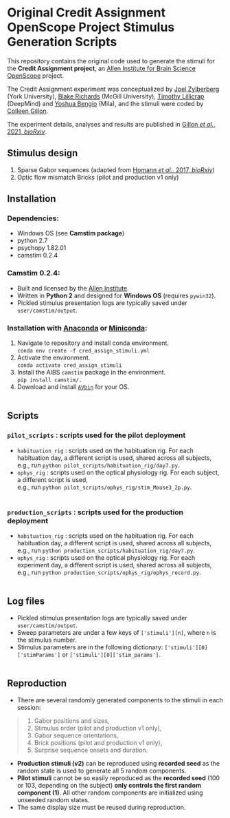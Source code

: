 # Original Credit Assignment OpenScope Project Stimulus Generation Scripts

This repository contains the original code used to generate the stimuli for the **Credit Assignment project**, an [Allen Institute for Brain Science](https://alleninstitute.org/what-we-do/brain-science/) [OpenScope](https://alleninstitute.org/what-we-do/brain-science/news-press/press-releases/openscope-first-shared-observatory-neuroscience) project. 
&nbsp;

The Credit Assignment experiment was conceptualized by [Joel Zylberberg](http://www.jzlab.org/) (York University), [Blake Richards](http://linclab.org/) (McGill University), [Timothy Lillicrap](http://contrastiveconvergence.net/~timothylillicrap/index.php) (DeepMind) and [Yoshua Bengio](https://yoshuabengio.org/) (Mila), and the stimuli were coded by [Colleen Gillon](https://sites.google.com/mila.quebec/linc-lab/team/colleen?authuser=0).

The experiment details, analyses and results are published in [Gillon _et al._, 2021, _bioRxiv_](https://www.biorxiv.org/content/10.1101/2021.01.15.426915v1). 
&nbsp;

## Stimulus design
1. Sparse Gabor sequences (adapted from [Homann _et al._, 2017, _bioRxiv_](https://www.biorxiv.org/content/biorxiv/early/2017/10/03/197608.full.pdf))
2. Optic flow mismatch Bricks (pilot and production v1 only)
&nbsp;

## Installation
### Dependencies:
- Windows OS (see **Camstim package**)
- python 2.7
- psychopy 1.82.01
- camstim 0.2.4
&nbsp;

### Camstim 0.2.4: 
- Built and licensed by the [Allen Institute](https://alleninstitute.org/).
- Written in **Python 2** and designed for **Windows OS** (requires `pywin32`).
- Pickled stimulus presentation logs are typically saved under `user/camstim/output`.
&nbsp;

### Installation with [Anaconda](https://docs.anaconda.com/anaconda/install/) or [Miniconda](https://docs.conda.io/en/latest/miniconda.html):
1. Navigate to repository and install conda environment.  
    `conda env create -f cred_assign_stimuli.yml`
2. Activate the environment.  
    `conda activate cred_assign_stimuli`
3. Install the AIBS `camstim` package in the environment.  
    `pip install camstim/.`
4. Download and install [`AVbin`](https://avbin.github.io/AVbin/Download.html) for your OS.  
&nbsp;

## Scripts  
### `pilot_scripts` : scripts used for the pilot deployment
- `habituation_rig` : scripts used on the habituation rig. For each habituation day, a different script is used, shared across all subjects,  
e.g., run `python pilot_scripts/habituation_rig/day7.py`.  
- `ophys_rig` : scripts used on the optical physiology rig. For each subject, a different script is used,   
e.g., run `python pilot_scripts/ophys_rig/stim_Mouse3_2p.py`.  
&nbsp;

### `production_scripts` : scripts used for the production deployment
- `habituation_rig` : scripts used on the habituation rig. For each habituation day, a different script is used, shared across all subjects,  
e.g., run `python production_scripts/habituation_rig/day7.py`.  
- `ophys_rig` : scripts used on the optical physiology rig. For each experiment day, a different script is used, shared across all subjects,  
e.g., run `python production_scripts/ophys_rig/ophys_record.py`.  
&nbsp;

## Log files
- Pickled stimulus presentation logs are typically saved under `user/camstim/output`.
- Sweep parameters are under a few keys of `['stimuli'][n]`, where `n` is the stimulus number.
- Stimulus parameters are in the following dictionary: `['stimuli'][0]['stimParams']` or `['stimuli'][0]['stim_params']`.  
&nbsp;

## Reproduction
- There are several randomly generated components to the stimuli in each session:  
> 1) Gabor positions and sizes,  
> 2) Stimulus order (pilot and production v1 only),  
> 3) Gabor sequence orientations,  
> 4) Brick positions (pilot and production v1 only),  
> 5) Surprise sequence onsets and duration.
- **Production stimuli (v2)** can be reproduced using **recorded seed** as the random state is used to generate all 5 random components.
- **Pilot stimuli** cannot be so easily reproduced as the **recorded seed** (100 or 103, depending on the subject) **only controls the first random component (1)**. All other random components are initialized using unseeded random states.
- The same display size must be reused during reproduction.

